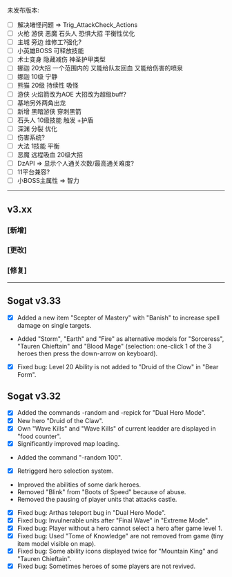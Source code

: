未发布版本:
- [ ] 解决堵怪问题 => Trig_AttackCheck_Actions
- [ ] 火枪 游侠 恶魔 石头人 恐惧大招 平衡性优化
- [ ] 主城 旁边 维修工?强化?
- [ ] 小英雄BOSS 可释放技能
- [ ] 术士变身 隐藏减伤 神圣护甲类型
- [ ] 娜迦 20大招 一个范围内的 又能给队友回血 又能给伤害的喷泉
- [ ] 娜迦 10级 宁静
- [ ] 熊猫 20级 持续性 吸怪
- [ ] 游侠 火焰箭改为AOE 大招改为超级buff?
- [ ] 基地另外两角出龙
- [ ] 新增 黑暗游侠 穿刺黑箭
- [ ] 石头人 10级技能 触发 +护盾
- [ ] 深渊 分裂 优化
- [ ] 伤害系统?
- [ ] 大法 1技能 平衡
- [ ] 恶魔 远程吸血 20级大招
- [ ] DzAPI => 显示个人通关次数/最高通关难度?
- [ ] 11平台兼容?
- [ ] 小BOSS主属性 => 智力

---

## v3.xx

### [新增]

### [更改]

### [修复]

---

## Sogat v3.33

- [x] Added a new item "Scepter of Mastery" with "Banish" to increase spell damage on single targets.
- Added "Storm", "Earth" and "Fire" as alternative models for "Sorceress", "Tauren Chieftain" and "Blood Mage" (selection: one-click 1 of the 3 heroes then press the down-arrow on keyboard).
- [x] Fixed bug: Level 20 Ability is not added to "Druid of the Clow" in "Bear Form".

## Sogat v3.32

- [x] Added the commands -random and -repick for "Dual Hero Mode".
- [x] New hero "Druid of the Claw".
- [x] Own "Wave Kills" and "Wave Kills" of current leadder are displayed in "food counter".
- [x] Significantly improved map loading.
- Added the command "-random 100".
- [x] Retriggerd hero selection system.
- Improved the abilities of some dark heroes.
- Removed "Blink" from "Boots of Speed" because of abuse.
- Removed the pausing of player units that attacks castle.
- [x] Fixed bug: Arthas teleport bug in "Dual Hero Mode".
- [x] Fixed bug: Invulnerable units after "Final Wave" in "Extreme Mode".
- [x] Fixed bug: Player without a hero cannot select a hero after game level 1.
- [x] Fixed bug: Used "Tome of Knowledge" are not removed from game (tiny item model visible on map).
- [x] Fixed bug: Some ability icons displayed twice for "Mountain King" and "Tauren Chieftain".
- [x] Fixed bug: Sometimes heroes of some players are not revived.
